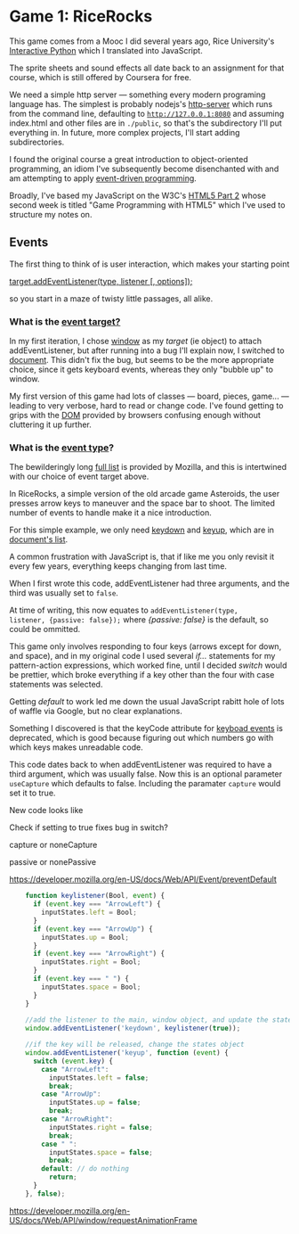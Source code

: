 <h1>Game 1: RiceRocks</h1>

This game comes from a Mooc I did several years ago, Rice University's 
<a href="https://www.coursera.org/learn/interactive-python-1">Interactive Python</a> which I translated into
JavaScript.

The sprite sheets and sound effects all date back to an assignment for that course, which is still offered by Coursera for free.

We need a simple http server &mdash; something every modern programing language has. The simplest is probably nodejs's 
<a href="https://www.npmjs.com/package/http-server">http-server</a> which runs from the command line, defaulting to
<code>http://127.0.0.1:8080</code> and assuming index.html and other files are in <code>./public</code>, so that's the
subdirectory I'll put everything in. In future, more complex projects, I'll start adding subdirectories.

I found the original course a great introduction to object-oriented programming, an idiom I've subsequently become
disenchanted with and am attempting to apply <a href="https://en.wikipedia.org/wiki/Event-driven_programming">
event-driven programming</a>.

Broadly, I've based my JavaScript on the W3C's <a href="https://courses.edx.org/courses/course-v1:W3Cx+HTML5.2x+4T2015/course/">
HTML5 Part 2</a> whose second week is titled "Game Programming with HTML5" which I've used to structure my notes on.

<h2>Events</h2>

The first thing to think of is user interaction, which makes your starting point 

<a href="https://developer.mozilla.org/en-US/docs/Web/API/EventTarget/addEventListener">
target.addEventListener(type, listener [, options]);</a> 
 
so you start in a maze of twisty little passages, all alike.

<h3>What is the <a href="https://developer.mozilla.org/en-US/docs/Web/API/EventTarget">event target?</a></h3>

In my first iteration, I chose <a href="https://developer.mozilla.org/en-US/docs/Web/API/Window">window</a>
as my <em>target</em> (ie object) to attach addEventListener, but after running into a bug I'll explain now, I switched to
<a href="https://developer.mozilla.org/en-US/docs/Web/API/Document">document</a>. This didn't fix the bug, but seems
to be the more appropriate choice, since it gets keyboard events, whereas they only "bubble up" to window.

My first version of this game had lots of classes &mdash; board, pieces, game... &mdash; leading to very verbose,
hard to read or change code. I've found getting to grips with the 
<a href="https://developer.mozilla.org/en-US/docs/Web/API/Document_Object_Model">DOM</a> provided by browsers confusing
enough without cluttering it up further.

<h3>What is the <a href="https://developer.mozilla.org/en-US/docs/Web/API/Event">event type</a>?</h3>

The bewilderingly long <a href="https://developer.mozilla.org/en-US/docs/Web/Events">full list</a> is provided by Mozilla,
and this is intertwined with our choice of event target above.

In RiceRocks, a simple version of the old arcade game Asteroids, the user presses arrow keys to maneuver
and the space bar to shoot. The limited number of events to handle make it a nice introduction.

For this simple example, we only need 
<a href="https://developer.mozilla.org/en-US/docs/Web/API/Document/keydown_event">keydown</a> and
<a href="https://developer.mozilla.org/en-US/docs/Web/API/Document/keyup_event">keyup</a>, which are in
<a href="https://developer.mozilla.org/en-US/docs/Web/API/Document#Events">document's list</a>.



A common frustration with JavaScript is, that if like me you only revisit it every few years, everything
keeps changing from last time. 

When I first wrote this code, addEventListener had three arguments, and the third was usually set to <code>false</code>.

At time of writing, this now equates to <code>addEventListener(type, listener, {passive: false});</code>
where <em>{passive: false}</em> is the default, so could be ommitted.

This game only involves responding to four keys (arrows except for down, and space), and in my original code
I used several <em>if...</em> statements for my pattern-action expressions, which worked fine, until I decided 
<em>switch</em> would be prettier, which broke everything if a key other than the four with case statements was selected.

Getting <em>default</em> to work led me down the usual JavaScript rabitt hole of lots of waffle via Google, 
but no clear explanations. 


Something I discovered is that the keyCode attribute for 
<a href="https://developer.mozilla.org/en-US/docs/Web/API/KeyboardEvent">keyboad events</a> is deprecated,
which is good because figuring out which numbers go with which keys makes unreadable code.

This code dates back to when addEventListener was required to have a third argument, which was usually false.
Now this is an optional parameter <code>useCapture</code> which defaults to false. Including the paramater
<code>capture</code> would set it to true.

New code looks like 

Check if setting to true fixes bug in switch?

capture or noneCapture

passive or nonePassive

https://developer.mozilla.org/en-US/docs/Web/API/Event/preventDefault


```javascript
    function keylistener(Bool, event) {
      if (event.key === "ArrowLeft") {
        inputStates.left = Bool;
      }
      if (event.key === "ArrowUp") {
        inputStates.up = Bool;
      }
      if (event.key === "ArrowRight") {
        inputStates.right = Bool;
      }
      if (event.key === " ") {
        inputStates.space = Bool;
      }
    }
    
    //add the listener to the main, window object, and update the states
    window.addEventListener('keydown', keylistener(true));

    //if the key will be released, change the states object
    window.addEventListener('keyup', function (event) {
      switch (event.key) {
        case "ArrowLeft":
          inputStates.left = false;
          break;
        case "ArrowUp":
          inputStates.up = false;
          break;
        case "ArrowRight":
          inputStates.right = false;
          break;
        case " ":
          inputStates.space = false;
          break;
        default: // do nothing
          return;
      }
    }, false);
```


https://developer.mozilla.org/en-US/docs/Web/API/window/requestAnimationFrame


